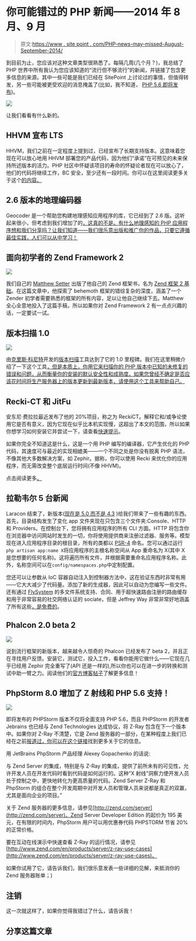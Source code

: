 # 你可能错过的 PHP 新闻——2014 年 8 月、9 月

> 原文:[https://www . site point . com/PHP-news-may-missed-August-September-2014/](https://www.sitepoint.com/php-news-may-missed-august-september-2014/)

到目前为止，您应该对这种文章类型很熟悉了。每隔几周(几个月？)，我总结了 PHP 世界中所有我认为您应该知道的“流行但不够流行”的新闻，并链接了包含更多信息的来源。其中一些可能是我们已经在 SitePoint 上讨论过的事情，但值得转发，另一些可能被更受欢迎的消息掩盖了(比如，我不知道， [PHP 5.6 即将发布](https://www.sitepoint.com/php-5-6-0-released/))。

![](../Images/87b003e41769564f45b0c3bd19d4e8f4.png)

让我们看看有什么新的。

## HHVM 宣布 LTS

HHVM，我们之前在一定程度上提到过，已经宣布了长期支持版本。这意味着您现在可以放心地用 HHVM 部署您的产品代码，因为他们“承诺”在可预见的未来保持所述版本的活力。PHP 社区中怀疑该项目的寿命的怀疑论者现在可以放心了，他们的代码将继续工作，BC 安全，至少还有一段时间。你可以在这里阅读更多关于这个[的内容。](http://hhvm.com/blog/6083/hhvm-long-term-support)

## 2.6 版本的地理编码器

Geocoder 是一个帮助您构建地理感知应用程序的库，它已经到了 2.6 版。这听起来很小，但考虑到我们增加了的[，这真的不是。有什么地理感知的 PHP 应用程序想和我们分享吗？让我们知道——我们很乐意出版和推广你的作品，只要它遵循最佳实践，人们可以从中学习！](https://github.com/geocoder-php/Geocoder/blob/master/CHANGELOG.md)

## 面向初学者的 Zend Framework 2

![](../Images/00ec81e162e249c28ba8d9355579e74c.png)

我们自己的 [Matthew Setter](https://www.sitepoint.com/author/msetter/) 出版了他自己的 Zend 框架书，名为 [Zend 框架 2 基础](https://leanpub.com/zendframework2-for-beginners)。在这篇文章中，他探索了 behemoth 框架的错综复杂的深度，涵盖了一个 Zender 初学者需要熟悉的框架的所有内容，足以让他自己继续下去。Matthew 全心全意地投入了这篇手稿，所以如果你对 Zend Framework 2 有一点点兴趣的话，一定要试一试。

## 版本扫描 1.0

![](../Images/904c4fcf85f8f6fa3ade00fa81f42d93.png)

由[克里斯·科尼特](https://twitter.com/enygma)开发的[版本扫描](https://github.com/psecio/versionscan)工具达到了它的 1.0 里程碑。我们在这里稍微介绍了一下这个工具[，但是本质上，你用它来扫描你的 PHP 版本中已知的未修复的错误和问题，从而衡量你的安装的默认安全性和成熟度。如果您曾经不确定是否应该花时间将生产服务器上的版本更新到最新版本，请使用这个工具来帮助自己。](https://www.sitepoint.com/quick-tip-make-sure-php-version-safe-versionscan/)

## Recki-CT 和 JitFu

安东尼·费拉拉最近发布了他的 20%项目，称之为 ReckiCT。解释它和/或争论使用它是否有意义，因为它现在似乎比本机实现慢，这超出了本文的范围，所以如果你想学习如何安装它并尝试一下，请查看[快速提示](https://www.sitepoint.com/quick-tip-install-recki-ct-vagrant-ubuntu-box/)。

如果你完全不知道这是什么，这是一个用 PHP 编写的编译器，它产生优化的 PHP 代码，其速度可与最近的实现相媲美——一个不同之处是你没有脱离 PHP 语法，不像其他大多数解决方案，如 Zephir。据称，你可以使用 Recki 来优化你的应用程序，而无需改变整个底层运行时间(不像 HHVM)。

点击阅读更多[。](https://github.com/google/recki-ct)

## 拉勒韦尔 5 台新闻

Laracon 结束了，新版本([现在是 5.0 而不是 4.3](https://twitter.com/taylorotwell/status/510159205995520000) )给我们带来了一些有趣的东西。首先，目录结构发生了变化 app 文件夹现在只包含三个文件夹:Console、HTTP 和 Providers。在控制台下，您将拥有应用程序的所有 CLI 方面。HTTP 将包含你在浏览器中访问网站时发生的一切，你将使用提供商来注册过滤器、服务等。模型现在进入应用程序目录的根目录，所有的类都以 [PSR-4](https://www.sitepoint.com/battle-autoloaders-psr-0-vs-psr-4/) 命名。您可以通过运行`php artisan app:name X`将应用程序的主根名称空间从 App 重命名为 X(其中 X 是您想要的任何名称)。这将遍历所有文件，并根据需要重命名应用程序名称。此外，名称空间可以在`config/namespaces.php`中定制配置。

您还可以让参数从 IoC 容器自动注入到控制器方法中，这在验证东西时非常有用——它大大减少了代码量。添加了新的生成器，因此可以自动为您编写一些文件。还有通过 [FlySystem](https://www.sitepoint.com/abstract-file-systems-flysystem/) 的多文件系统支持、合同、用于超快速路由注册的路由缓存和用于非常容易的社交网络认证的 sociate，但是 Jeffrey Way 非常非常好地涵盖了所有这些[，是免费的](https://laracasts.com/series/whats-new-in-laravel-4-3)。

## Phalcon 2.0 beta 2

![](../Images/e7e17506da4b4c95a40937b5c0d1a962.png)

说到流行框架的新版本，越来越令人惊奇的 Phalcon 已经发布了 beta 2，并且正在寻找用户反馈。安装它，测试它，投入工作，看看你能用它做什么——它现在几乎已经用 Zephir 完全重写了(API 还是一样的),所以你也可以在进一步的转换和测试中助一臂之力。阅读他们的[官方博客帖子](http://blog.phalconphp.com/post/95931229730/phalcon-2-beta-2-available)了解更多信息！

## PhpStorm 8.0 增加了 Z 射线和 PHP 5.6 支持！

![](../Images/27aba0b3641f6646a8ba513b44a319a1.png)

即将发布的 PHPStorm 版本不仅将全面支持 PHP 5.6，而且 PHPStorm 的开发者 Jebrains 也已经与 Zend Technologies 达成协议，将 Z-Ray 包含在下一个版本中。如果你对 Z-Ray 不清楚，它是 Zend 服务器的一部分，在某种程度上我们已经在之前[报道过，你可以在](https://www.sitepoint.com/getting-know-zend-server-7/)[这个链接](http://files.zend.com/help/Zend-Server/zend-server.htm#developing_with_z-ray.htm)找到更多关于它的信息。

用 JetBrains PhpStorm 产品经理 Alexey Gopachenko 的话说:

与 Zend Server 的集成，特别是与 Z-Ray 的集成，提供了前所未有的可见性，允许开发人员在开发代码时看到代码是如何运行的。这种“X 射线”洞察力使开发人员处于控制之中，更快地转化为更高质量的代码。Zend Server Z-Ray 和 PhpStorm 的组合在整个开发周期中对开发人员和管理人员来说都是真正的双赢，尤其是面向企业的项目。”

关于 Zend 服务器的更多信息，请参见[http://zend.com/server](http://zend.com/server)。Zend Server Developer Edition 的起价为 195 美元，在有限的时间内，PhpStorm 用户可以用优惠券代码 PHPSTORM 节省 20%的正常价格。

要在互动在线演示中快速查看 Z-Ray 的运行情况，请参见[http://www.zend.com/en/products/server/z-ray-use-cases](http://www.zend.com/en/products/server/z-ray-use-cases)。

如果你试用了它，请告诉我们，我们很乐意发表一些详细的见解，来抵消你的 Zend 服务器账单；)

## 注销

这一次就这样了，如果你觉得我错过了什么，请告诉我！

## 分享这篇文章